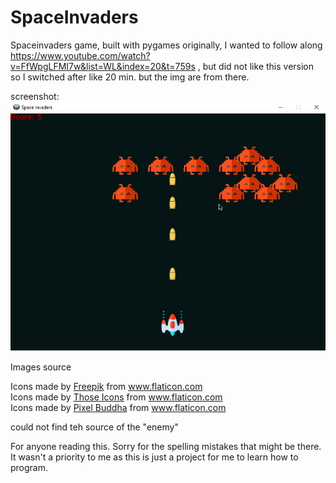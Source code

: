 # SpaceInvaders
Spaceinvaders game, built with pygames
originally, I wanted to follow along https://www.youtube.com/watch?v=FfWpgLFMI7w&list=WL&index=20&t=759s , but did not like this version so I switched after like 20 min. but the img are from there.

screenshot:
![GitHub Logo](Img/Screenshot1.png)


Images source
<div>Icons made by <a href="https://www.flaticon.com/authors/freepik" title="Freepik">Freepik</a> from <a href="https://www.flaticon.com/" title="Flaticon">www.flaticon.com</a></div>

<div>Icons made by <a href="https://www.flaticon.com/authors/those-icons" title="Those Icons">Those Icons</a> from <a href="https://www.flaticon.com/" title="Flaticon">www.flaticon.com</a></div>

<div>Icons made by <a href="https://www.flaticon.com/authors/pixel-buddha" title="Pixel Buddha">Pixel Buddha</a> from <a href="https://www.flaticon.com/" title="Flaticon">www.flaticon.com</a></div>

could not find teh source of the "enemy"


For anyone reading this. Sorry for the spelling mistakes that might be there. It wasn't a priority to me as this is just a project for me to learn how to program.
